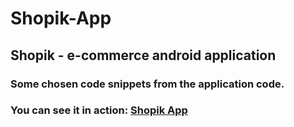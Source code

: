# Shopik-App
## Shopik - e-commerce android application

### Some chosen code snippets from the application code.
### You can see it in action: <a href="https://play.google.com/store/apps/details?id=com.eitan.shopik">Shopik App</a>
